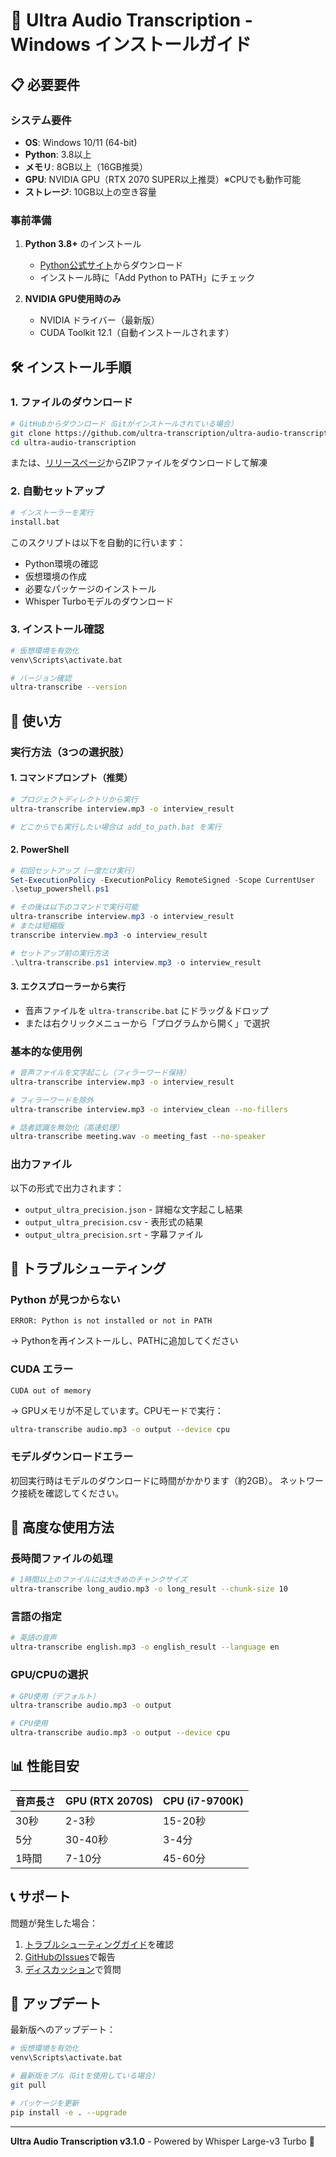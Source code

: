 # 🚀 Ultra Audio Transcription - Windows インストールガイド

## 📋 必要要件

### システム要件
- **OS**: Windows 10/11 (64-bit)
- **Python**: 3.8以上
- **メモリ**: 8GB以上（16GB推奨）
- **GPU**: NVIDIA GPU（RTX 2070 SUPER以上推奨）※CPUでも動作可能
- **ストレージ**: 10GB以上の空き容量

### 事前準備
1. **Python 3.8+** のインストール
   - [Python公式サイト](https://www.python.org/downloads/)からダウンロード
   - インストール時に「Add Python to PATH」にチェック

2. **NVIDIA GPU使用時のみ**
   - NVIDIA ドライバー（最新版）
   - CUDA Toolkit 12.1（自動インストールされます）

## 🛠️ インストール手順

### 1. ファイルのダウンロード
```bash
# GitHubからダウンロード（Gitがインストールされている場合）
git clone https://github.com/ultra-transcription/ultra-audio-transcription.git
cd ultra-audio-transcription
```

または、[リリースページ](https://github.com/ultra-transcription/ultra-audio-transcription/releases)からZIPファイルをダウンロードして解凍

### 2. 自動セットアップ
```bash
# インストーラーを実行
install.bat
```

このスクリプトは以下を自動的に行います：
- Python環境の確認
- 仮想環境の作成
- 必要なパッケージのインストール
- Whisper Turboモデルのダウンロード

### 3. インストール確認
```bash
# 仮想環境を有効化
venv\Scripts\activate.bat

# バージョン確認
ultra-transcribe --version
```

## 🎯 使い方

### 実行方法（3つの選択肢）

#### 1. コマンドプロンプト（推奨）
```bash
# プロジェクトディレクトリから実行
ultra-transcribe interview.mp3 -o interview_result

# どこからでも実行したい場合は add_to_path.bat を実行
```

#### 2. PowerShell
```powershell
# 初回セットアップ（一度だけ実行）
Set-ExecutionPolicy -ExecutionPolicy RemoteSigned -Scope CurrentUser
.\setup_powershell.ps1

# その後は以下のコマンドで実行可能
ultra-transcribe interview.mp3 -o interview_result
# または短縮版
transcribe interview.mp3 -o interview_result

# セットアップ前の実行方法
.\ultra-transcribe.ps1 interview.mp3 -o interview_result
```

#### 3. エクスプローラーから実行
- 音声ファイルを `ultra-transcribe.bat` にドラッグ＆ドロップ
- または右クリックメニューから「プログラムから開く」で選択

### 基本的な使用例
```bash
# 音声ファイルを文字起こし（フィラーワード保持）
ultra-transcribe interview.mp3 -o interview_result

# フィラーワードを除外
ultra-transcribe interview.mp3 -o interview_clean --no-fillers

# 話者認識を無効化（高速処理）
ultra-transcribe meeting.wav -o meeting_fast --no-speaker
```

### 出力ファイル
以下の形式で出力されます：
- `output_ultra_precision.json` - 詳細な文字起こし結果
- `output_ultra_precision.csv` - 表形式の結果
- `output_ultra_precision.srt` - 字幕ファイル

## 🔧 トラブルシューティング

### Python が見つからない
```
ERROR: Python is not installed or not in PATH
```
→ Pythonを再インストールし、PATHに追加してください

### CUDA エラー
```
CUDA out of memory
```
→ GPUメモリが不足しています。CPUモードで実行：
```bash
ultra-transcribe audio.mp3 -o output --device cpu
```

### モデルダウンロードエラー
初回実行時はモデルのダウンロードに時間がかかります（約2GB）。
ネットワーク接続を確認してください。

## 🚀 高度な使用方法

### 長時間ファイルの処理
```bash
# 1時間以上のファイルには大きめのチャンクサイズ
ultra-transcribe long_audio.mp3 -o long_result --chunk-size 10
```

### 言語の指定
```bash
# 英語の音声
ultra-transcribe english.mp3 -o english_result --language en
```

### GPU/CPUの選択
```bash
# GPU使用（デフォルト）
ultra-transcribe audio.mp3 -o output

# CPU使用
ultra-transcribe audio.mp3 -o output --device cpu
```

## 📊 性能目安

| 音声長さ | GPU (RTX 2070S) | CPU (i7-9700K) |
|---------|----------------|----------------|
| 30秒    | 2-3秒          | 15-20秒        |
| 5分     | 30-40秒        | 3-4分          |
| 1時間   | 7-10分         | 45-60分        |

## 📞 サポート

問題が発生した場合：
1. [トラブルシューティングガイド](docs/TROUBLESHOOTING.md)を確認
2. [GitHubのIssues](https://github.com/ultra-transcription/ultra-audio-transcription/issues)で報告
3. [ディスカッション](https://github.com/ultra-transcription/ultra-audio-transcription/discussions)で質問

## 🎉 アップデート

最新版へのアップデート：
```bash
# 仮想環境を有効化
venv\Scripts\activate.bat

# 最新版をプル（Gitを使用している場合）
git pull

# パッケージを更新
pip install -e . --upgrade
```

---

**Ultra Audio Transcription v3.1.0** - Powered by Whisper Large-v3 Turbo 🚀